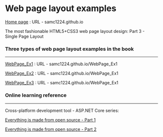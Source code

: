 # Web page layout examples

[Home page](samc1224.github.io) : URL - samc1224.github.io

The most fashionable HTML5+CSS3 web page layout design: Part 3 - Single Page Layout

### Three types of web page layout examples in the book

---

[WebPage_Ex1](./WebPage_Ex1) : URL - samc1224.github.io/WebPage_Ex1

[WebPage_Ex2](./WebPage_Ex1) : URL - samc1224.github.io/WebPage_Ex1

[WebPage_Ex3](./WebPage_Ex1) : URL - samc1224.github.io/WebPage_Ex1

### Online learning reference

---

Cross-platform development tool - ASP.NET Core series:

[Everything is made from open source - Part 1](https://ithelp.ithome.com.tw/articles/10200178)

[Everything is made from open source - Part 2](https://ithelp.ithome.com.tw/articles/10200263)
